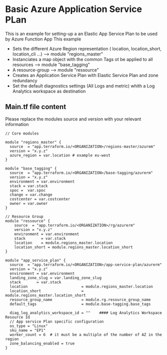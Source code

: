 # Basic Azure Application Service PLan

This is an example for setting-up a an Elastic App Service Plan to be used by Azure Function App
 This example
  - Sets the different Azure Region representation ( location, location_short, location_cli ...) --> module "regions_master"
  - Instanciates a map object with the common Tags ot be applied to all resources --> module "base_tagging"
  - A resource-group --> module "ressource" 
  - Creates an Application Service Plan with Elastic Service Plan and zone redundancy
  - Set the default diagnostics settings (All Logs and metric) whith a Log Analytics workspace as destination 

## Main.tf file content
  Please replace the modules source and version with your relevant information  

```hcl
// Core modules

module "regions_master" {
  source  = "app.terraform.io/<ORGANIZATION>/regions-master/azurem"
  version = "x.y.z"
  azure_region = var.location # example eu-west
}

module "base_tagging" {
  source  = "app.terraform.io/<ORGANIZATION>/base-tagging/azurerm"
  version = "x.y.z"
  environment = var.environment
  stack = var.stack
  spoc =  var.spoc
  change = var.change
  costcenter = var.costcenter
  owner = var.owner
}

// Resource Group
module "ressource" {
    source  = "app.terraform.io/<ORGANIZATION>/rg/azurerm"
    version = "x.y.z"
    environment = var.environment
    stack       = var.stack
    location    = module.regions_master.location
    location_short = module.regions_master.location_short
}

module "app_service_plan" {
  source  = "app.terraform.io/<ORGANIZATION>/app-service-plan/azurerm"
  version = "x.y.z"
  environment = var.environment
  landing_zone_slug = var.landing_zone_slug
  stack       = var.stack
  location                        = module.regions_master.location
  location_short                  = module.regions_master.location_short
  resource_group_name             = module.rg.resource_group_name
  default_tags                    = module.base-tagging.base_tags

  diag_log_analytics_workspace_id = ""    #### Log Analytics Workspace Resource Id
  // App service Plan specific configuration
  os_type = "Linux"
  sku_name = "EP1"
  worker_count = 6  # it must be a multiple of the number of AZ in the region
  zone_balancing_enabled = true
}
```